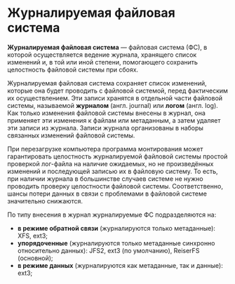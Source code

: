 # Журналируемая файловая система

**Журналируемая файловая система** — файловая система (ФС), в которой осуществляется ведение журнала, хранящего список изменений и, в той или иной степени, помогающего сохранить целостность файловой системы при сбоях.

Журналируемая файловая система сохраняет список изменений, которые она будет проводить с файловой системой, перед фактическим их осуществлением. Эти записи хранятся в отдельной части файловой системы, называемой **журналом** (англ. journal) или **логом** (англ. log). Как только изменения файловой системы внесены в журнал, она применяет эти изменения к файлам или метаданным, а затем удаляет эти записи из журнала. Записи журнала организованы в наборы связанных изменений файловой системы.

При перезагрузке компьютера программа монтирования может гарантировать целостность журналируемой файловой системы простой проверкой лог-файла на наличие ожидаемых, но не произведённых изменений и последующей записью их в файловую систему. То есть, при наличии журнала в большинстве случаев системе не нужно проводить проверку целостности файловой системы. Соответственно, шансы потери данных в связи с проблемами в файловой системе значительно снижаются.

По типу внесения в журнал журналируемые ФС подразделяются на:

* **в режиме обратной связи** (журналируются только метаданные): XFS, ext3;
* **упорядоченные** (журналируются только метаданные синхронно относительно данных): JFS2, ext3 (по умолчанию), ReiserFS (основной);
* **в режиме данных** (журналируются как метаданные, так и данные): ext3;